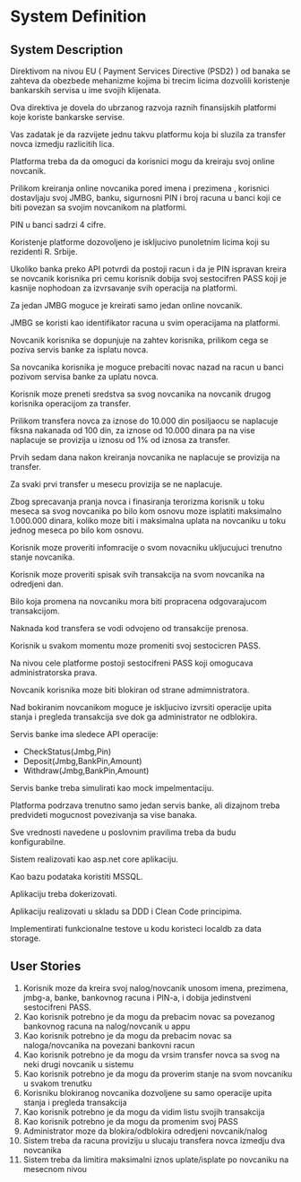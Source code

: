 # System Definition

## System Description

Direktivom na nivou EU ( Payment Services Directive (PSD2) ) od banaka se zahteva da obezbede mehanizme kojima bi trecim licima dozvolili koristenje bankarskih servisa u ime svojih klijenata.

Ova direktiva je dovela do ubrzanog razvoja raznih finansijskih platformi koje koriste  bankarske servise.

Vas zadatak je da razvijete jednu takvu platformu koja bi sluzila za transfer novca izmedju razlicitih lica.

Platforma treba da da omoguci da korisnici mogu da kreiraju svoj online novcanik.

Prilikom kreiranja online novcanika pored imena i prezimena , korisnici dostavljaju svoj JMBG, banku, sigurnosni PIN i broj racuna u banci koji ce biti povezan sa svojim novcanikom na platformi.

PIN u banci sadrzi 4 cifre.

Koristenje platforme dozovoljeno je iskljucivo punoletnim licima koji su rezidenti R. Srbije.

Ukoliko banka preko API potvrdi da postoji racun i da je PIN ispravan kreira se novcanik korisnika pri cemu korisnik dobija svoj sestocifren PASS koji je kasnije nophodoan za izvrsavanje svih operacija na platformi.

Za jedan JMBG moguce je kreirati samo jedan online novcanik.

JMBG se koristi kao identifikator racuna u svim operacijama na platformi.

Novcanik korisnika se dopunjuje na zahtev korisnika, prilikom cega se poziva servis banke za isplatu novca.

Sa novcanika korisnika je moguce prebaciti novac nazad na racun u banci pozivom servisa banke za uplatu novca.

Korisnik moze preneti sredstva sa svog novcanika na novcanik drugog korisnika operacijom za transfer.

Prilikom transfera novca za iznose do 10.000 din posiljaocu se naplacuje fiksna nakanada od 100 din, za iznose od 10.000 dinara pa na vise naplacuje se provizija u iznosu od 1% od iznosa za transfer.

Prvih sedam dana nakon kreiranja novcanika ne naplacuje se provizija na transfer.

Za svaki prvi transfer u mesecu provizija se ne naplacuje.

Zbog sprecavanja pranja novca i finasiranja terorizma korisnik u toku meseca sa svog novcanika po bilo kom osnovu moze isplatiti maksimalno 1.000.000 dinara, koliko moze biti i maksimalna uplata na novcaniku u toku jednog meseca po bilo kom osnovu.

Korisnik moze proveriti infomracije o svom novacniku ukljucujuci trenutno stanje novcanika.

Korisnik moze proveriti spisak svih transakcija na svom novcanika na odredjeni dan.

Bilo koja promena na novcaniku mora biti propracena odgovarajucom transakcijom.

Naknada kod transfera se vodi odvojeno od transakcije prenosa.

Korisnik u svakom momentu moze promeniti svoj sestocicren PASS.

Na nivou cele platforme postoji sestocifreni PASS koji omogucava administratorska prava.

Novcanik korisnika moze biti blokiran od strane admimnistratora.

Nad bokiranim novcanikom moguce je iskljucivo izvrsiti operacije upita stanja i pregleda transakcija sve dok ga administrator ne odblokira.

Servis banke ima sledece API operacije:
- CheckStatus(Jmbg,Pin)
- Deposit(Jmbg,BankPin,Amount)
- Withdraw(Jmbg,BankPin,Amount)

Servis banke treba simulirati kao mock impelmentaciju.

Platforma podrzava trenutno samo jedan servis banke, ali dizajnom treba predvideti mogucnost povezivanja sa vise banaka.

Sve vrednosti navedene u poslovnim pravilima treba da budu konfigurabilne.

Sistem realizovati kao asp.net core aplikaciju.

Kao bazu podataka koristiti MSSQL.

Aplikaciju treba dokerizovati.

Aplikaciju realizovati u skladu sa DDD i Clean Code principima.

Implementirati funkcionalne testove u kodu koristeci localdb za data storage.

## User Stories

1.	Korisnik moze da kreira svoj nalog/novcanik unosom imena, prezimena, jmbg-a, banke, bankovnog racuna i PIN-a, i dobija jedinstveni sestocifreni PASS.
2.	Kao korisnik potrebno je da mogu da prebacim novac sa povezanog bankovnog racuna na nalog/novcanik u appu
3.	Kao korisnik potrebno je da mogu da prebacim novac sa naloga/novcanika na  povezani bankovni racun
4.	Kao korisnik potrebno je da mogu da vrsim transfer novca sa svog na neki drugi novcanik u sistemu
5.	Kao korisnik potrebno je da mogu da proverim stanje na svom novcaniku u svakom trenutku
6.	Korisniku blokiranog novcanika dozvoljene su samo operacije upita stanja i pregleda transakcija
7.	Kao korisnik potrebno je da mogu da vidim listu svojih transakcija
8.	Kao korisnik potrebno je da mogu da promenim svoj PASS
9.	Administrator moze da blokira/odblokira odredjeni novcanik/nalog
10.	Sistem treba da racuna proviziju u slucaju transfera novca izmedju dva novcanika
11.	Sistem treba da limitira maksimalni iznos uplate/isplate po novcaniku na mesecnom nivou
